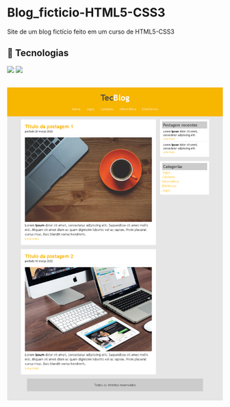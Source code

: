 # Blog_ficticio-HTML5-CSS3
Site de um blog fictício feito em um curso de HTML5-CSS3

## 🚀 Tecnologias
<div>
  <img src="https://img.shields.io/badge/HTML-239120?style=for-the-badge&logo=html5&logoColor=white">
  <img src="https://img.shields.io/badge/CSS-239120?&style=for-the-badge&logo=css3&logoColor=white">
</div>

<!-- ## Tecnologias utilizadas no projeto
* HTML
* CSS -->
<br>

![TecBlog](https://github.com/DeangellesES/Blog_ficticio-HTML5-CSS3/blob/master/tecblog.png)
